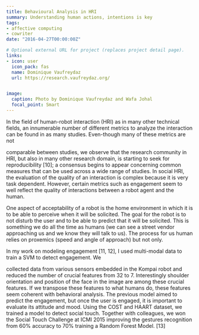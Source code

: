 ```yaml
---
title: Behavioural Analysis in HRI
summary: Understanding human actions, intentions is key
tags:
- affective computing
- cowriter
date: "2016-04-27T00:00:00Z"

# Optional external URL for project (replaces project detail page).
links:
- icon: user
  icon_pack: fas
  name: Dominique Vaufreydaz
  url: https://research.vaufreydaz.org/


image:
  caption: Photo by Dominique Vaufreydaz and Wafa Johal
  focal_point: Smart
---
```


In the field of human-robot interaction (HRI) as in many other technical fields, an innumerable number of different
metrics to analyze the interaction can be found in as many studies. Even-though many of these metrics are not

comparable between studies, we observe that the research community in HRI, but also in many other
research domain, is starting to seek for reproducibility [10]; a consensus begins to appear concerning
common measures that can be used across a wide range of studies. In social HRI, the evaluation of
the quality of an interaction is complex because it is very task dependent. However, certain metrics
such as engagement seem to well reflect the quality of interactions between a robot agent and the
human.

One aspect of acceptability of a robot is the home environment in which it is to be able to perceive when it will be
solicited. The goal for the robot is to not disturb the user and to be able to predict that it will be solicited. This is
something we do all the time as humans (we can see a street vendor approaching us and we know they will talk
to us). The process for us human relies on proxemics (speed and angle of approach) but not only.

 
In my work on modeling engagement [11, 12], I used multi-modal data to train a SVM to detect engagement. We

collected data from various sensors embedded in the Kompai robot and reduced the number of crucial features
from 32 to 7. Interestingly shoulder orientation and position of the face in the image are among these crucial
features. If we transpose these features to what humans do, these features seem coherent with behavioral
analysis.
The previous model aimed to predict the engagement, but once the user is engaged, it is important to evaluate its
attitude and mood. Using the COST and HAART dataset, we trained a model to detect social touch. Together with
colleagues, we won the Social Touch Challenge at ICMI 2015 improving the gestures recognition from 60% accuracy
to 70% training a Random Forest Model. [13]